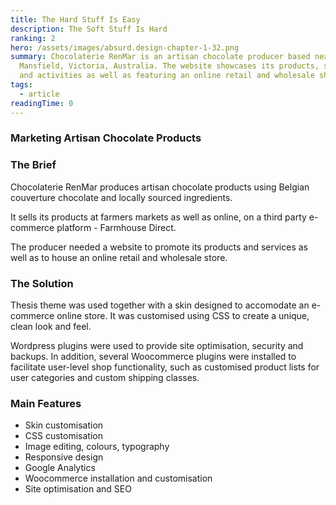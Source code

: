 ```yaml
---
title: The Hard Stuff Is Easy
description: The Soft Stuff Is Hard
ranking: 2
hero: /assets/images/absurd.design-chapter-1-32.png
summary: Chocolaterie RenMar is an artisan chocolate producer based near
  Mansfield, Victoria, Australia. The website showcases its products, services
  and activities as well as featuring an online retail and wholesale shop.
tags:
  - article
readingTime: 0
---
```


### Marketing Artisan Chocolate Products

### The Brief

Chocolaterie RenMar produces artisan chocolate products using Belgian couverture chocolate and locally sourced ingredients.

It sells its products at farmers markets as well as online, on a third party e-commerce platform - Farmhouse Direct.

The producer needed a website to promote its products and services as well as to house an online retail and wholesale store.

### The Solution

Thesis theme was used together with a skin designed to accomodate an e-commerce online store. It was customised using CSS to create a unique, clean look and feel.

Wordpress plugins were used to provide site optimisation, security and backups. In addition, several Woocommerce plugins were installed to facilitate user-level shop functionality, such as customised product lists for user categories and custom shipping classes.

### Main Features

- Skin customisation
- CSS customisation
- Image editing, colours, typography
- Responsive design
- Google Analytics
- Woocommerce installation and customisation
- Site optimisation and SEO
